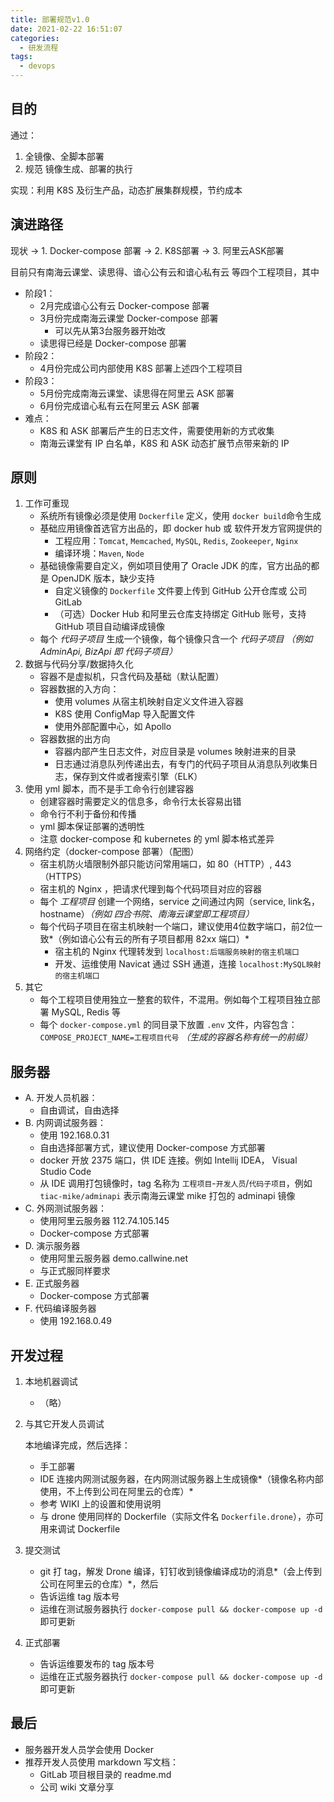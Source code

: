 ```yaml
---
title: 部署规范v1.0
date: 2021-02-22 16:51:07
categories:
  - 研发流程
tags:
  - devops
---
```


## 目的

通过：

1. 全镜像、全脚本部署
2. 规范 镜像生成、部署的执行

实现：利用 K8S 及衍生产品，动态扩展集群规模，节约成本



## 演进路径

现状   -> 1. Docker-compose 部署 -> 2. K8S部署 -> 3. 阿里云ASK部署

目前只有南海云课堂、读思得、谙心公有云和谙心私有云 等四个工程项目，其中

- 阶段1：
  - 2月完成谙心公有云 Docker-compose 部署
  - 3月份完成南海云课堂 Docker-compose 部署
    - 可以先从第3台服务器开始改
  - 读思得已经是 Docker-compose 部署
- 阶段2：
  - 4月份完成公司内部使用 K8S 部署上述四个工程项目
- 阶段3：
  - 5月份完成南海云课堂、读思得在阿里云 ASK 部署
  - 6月份完成谙心私有云在阿里云 ASK 部署
- 难点：
  - K8S 和 ASK 部署后产生的日志文件，需要使用新的方式收集
  - 南海云课堂有 IP 白名单，K8S 和 ASK 动态扩展节点带来新的 IP



## 原则

1. 工作可重现
   - 系统所有镜像必须是使用 `Dockerfile` 定义，使用 `docker build`命令生成
   - 基础应用镜像首选官方出品的，即 docker hub 或 软件开发方官网提供的
     - 工程应用：`Tomcat`, `Memcached`, `MySQL`, `Redis`, `Zookeeper`, `Nginx`
     - 编译环境：`Maven`, `Node`
   - 基础镜像需要自定义，例如项目使用了 Oracle JDK 的库，官方出品的都是 OpenJDK 版本，缺少支持
     - 自定义镜像的 `Dockerfile` 文件要上传到 GitHub 公开仓库或 公司 GitLab 
     - （可选）Docker Hub 和阿里云仓库支持绑定 GitHub 账号，支持 GitHub 项目自动编译成镜像
   - 每个 *代码子项目* 生成一个镜像，每个镜像只含一个 *代码子项目*  *（例如 AdminApi, BizApi 即 代码子项目）*
2. 数据与代码分享/数据持久化
   - 容器不是虚拟机，只含代码及基础（默认配置）
   - 容器数据的入方向：
     - 使用 volumes 从宿主机映射自定义文件进入容器
     - K8S 使用 ConfigMap 导入配置文件
     - 使用外部配置中心，如 Apollo
   - 容器数据的出方向
     - 容器内部产生日志文件，对应目录是 volumes 映射进来的目录
     - 日志通过消息队列传递出去，有专门的代码子项目从消息队列收集日志，保存到文件或者搜索引擎（ELK）
3. 使用 yml 脚本，而不是手工命令行创建容器
   - 创建容器时需要定义的信息多，命令行太长容易出错
   - 命令行不利于备份和传播
   - yml 脚本保证部署的透明性
   - 注意 docker-compose 和 kubernetes 的 yml 脚本格式差异
4. 网络约定（docker-compose 部署）（配图）
   - 宿主机防火墙限制外部只能访问常用端口，如 80（HTTP）, 443（HTTPS）
   - 宿主机的 Nginx ，把请求代理到每个代码项目对应的容器
   - 每个 *工程项目* 创建一个网络，service 之间通过内网（service, link名，hostname）*（例如 四合书院、南海云课堂即工程项目）*
   - 每个代码子项目在宿主机映射一个端口，建议使用4位数字端口，前2位一致*（例如谙心公有云的所有子项目都用 82xx 端口）*
     - 宿主机的 Nginx 代理转发到 `localhost:后端服务映射的宿主机端口`
     - 开发、运维使用 Navicat 通过 SSH 通道，连接 `localhost:MySQL映射的宿主机端口`
5. 其它
   - 每个工程项目使用独立一整套的软件，不混用。例如每个工程项目独立部署 MySQL, Redis 等
   - 每个 `docker-compose.yml` 的同目录下放置 `.env` 文件，内容包含：`COMPOSE_PROJECT_NAME=工程项目代号` *（生成的容器名称有统一的前缀）*



## 服务器

- A. 开发人员机器：
  - 自由调试，自由选择
- B. 内网调试服务器：
  - 使用 192.168.0.31
  - 自由选择部署方式，建议使用 Docker-compose 方式部署
  - docker 开放 2375 端口，供 IDE 连接。例如 Intellij IDEA， Visual Studio Code
  - 从 IDE 调用打包镜像时，tag 名称为 `工程项目`-`开发人员`/`代码子项目`，例如 `tiac-mike/adminapi` 表示南海云课堂 mike 打包的 adminapi 镜像
- C. 外网测试服务器：
  - 使用阿里云服务器 112.74.105.145
  - Docker-compose 方式部署
- D. 演示服务器
  - 使用阿里云服务器 demo.callwine.net
  - 与正式服同样要求
- E. 正式服务器
  - Docker-compose 方式部署
- F. 代码编译服务器
  - 使用 192.168.0.49



## 开发过程

1. 本地机器调试

   - （略）

2. 与其它开发人员调试

   本地编译完成，然后选择：

    - 手工部署
    -  IDE 连接内网测试服务器，在内网测试服务器上生成镜像*（镜像名称内部使用，不上传到公司在阿里云的仓库）*
      - 参考 WIKI 上的设置和使用说明
      - 与 drone 使用同样的 Dockerfile（实际文件名 `Dockerfile.drone`），亦可用来调试 Dockerfile 

3. 提交测试

   - git 打 tag，解发 Drone 编译，钉钉收到镜像编译成功的消息*（会上传到公司在阿里云的仓库）*，然后
   - 告诉运维 tag 版本号
   - 运维在测试服务器执行 `docker-compose pull && docker-compose up -d` 即可更新

4. 正式部署

   - 告诉运维要发布的 tag 版本号
   - 运维在正式服务器执行 `docker-compose pull && docker-compose up -d` 即可更新



## 最后

- 服务器开发人员学会使用 Docker
- 推荐开发人员使用 markdown 写文档：
  - GitLab 项目根目录的 readme.md
  - 公司 wiki 文章分享
